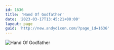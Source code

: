 ```yaml
---
id: 1636
title: 'Hand Of Godfather'
date: '2023-03-17T13:45:21+00:00'
layout: page
guid: 'http://new.andydixon.com/?page_id=1636'
---
```


![Hand Of Godfather](https://i0.wp.com/assets.g8x2.ldn.idrivee2-23.com/posters/Hand%20Of%20Godfather%2001.jpg?w=1200&ssl=1 "Hand Of Godfather")